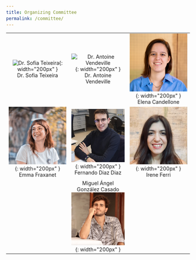 ```yaml
---
title: Organizing Committee
permalink: /committee/
---
```


| | | |
|:-------------------------:|:-------------------------:|:-------------------------:|
| ![Dr. Sofia Teixeira](/path/to/img1.jpg){: width="200px" } <br> Dr. Sofia Teixeira | ![Dr. Antoine Vendeville](/path/to/img2.jpg){: width="200px" } <br> Dr. Antoine Vendeville | ![Elena Candellone](/assets/images/elena.jpeg){: width="200px" } <br> Elena Candellone |
| ![Emma Fraxanet](/assets/images/emma.jpg){: width="200px" } <br> Emma Fraxanet | ![Fernando Diaz Diaz](/assets/images/fer.png){: width="200px" } <br> Fernando Diaz Diaz | ![Irene Ferri](/assets/images/irene.jpeg){: width="200px" } <br> Irene Ferri |
|| Miguel Ángel González Casado <br> ![Miguel Ángel González Casado](/assets/images/miguel.png){: width="200px" } | |
